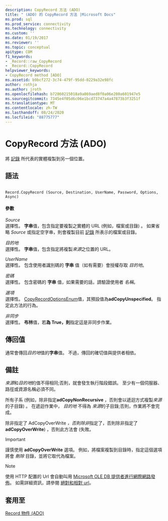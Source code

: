 ```yaml
---
description: CopyRecord 方法 (ADO)
title: " (ADO) 的 CopyRecord 方法 |Microsoft Docs"
ms.prod: sql
ms.prod_service: connectivity
ms.technology: connectivity
ms.custom: ''
ms.date: 01/19/2017
ms.reviewer: ''
ms.topic: conceptual
apitype: COM
f1_keywords:
- _Record::raw_CopyRecord
- _Record::CopyRecord
helpviewer_keywords:
- CopyRecord method [ADO]
ms.assetid: b9bcf272-3c74-479f-95dd-0229a32e98fc
author: rothja
ms.author: jroth
ms.openlocfilehash: b72860215018a9a869aed8f0a06e280a601947e5
ms.sourcegitcommit: 7345e4f05d6c06e1bcd73747a4a47873b3f3251f
ms.translationtype: MT
ms.contentlocale: zh-TW
ms.lasthandoff: 08/24/2020
ms.locfileid: "88775777"
---
```

# <a name="copyrecord-method-ado"></a>CopyRecord 方法 (ADO)
將 [記錄](./record-object-ado.md) 所代表的實體複製到另一個位置。  
  
## <a name="syntax"></a>語法  
  
```  
  
Record.CopyRecord (Source, Destination, UserName, Password, Options, Async)  
```  
  
#### <a name="parameters"></a>參數  
 *Source*  
 選擇性。 **字串**值，包含指定要複製之實體的 URL (例如，檔案或目錄) 。 如果省略 *Source* 或指定空字串，則會複製目前 [記錄](./record-object-ado.md) 所表示的檔案或目錄。  
  
 *目的地*  
 選擇性。 **字串**值，包含指定將複製*來源*之位置的 URL。  
  
 *UserName*  
 選擇性。 包含使用者識別碼的 **字串** 值（如有需要）會授權存取 *目的地*。  
  
 *密碼*  
 選擇性。 包含密碼的 **字串** 值，如果需要的話，請驗證使用者 *名稱*。  
  
 *選項*  
 選擇性。 [CopyRecordOptionsEnum](./copyrecordoptionsenum.md)值，其預設值為**adCopyUnspecified**。 指定此方法的行為。  
  
 *非同步*  
 選擇性。 **布林**值，若**為 True，則**指定這是非同步作業。  
  
## <a name="return-value"></a>傳回值  
 通常會傳回*目的地*值的**字串**值。 不過，傳回的確切值與提供者相依。  
  
## <a name="remarks"></a>備註  
 *來源*和*目的地*的值不得相同;否則，就會發生執行階段錯誤。 至少有一個伺服器、路徑或資源名稱必須不同。  
  
 所有子系 (例如，除非指定**adCopyNonRecursive** ，否則會以遞迴方式複製*來源*的子目錄) 。 在遞迴作業中， *目的地* 不得為 *來源*的子目錄;否則，作業將不會完成。  
  
 除非指定了 AdCopyOverWrite *，否則除非*指定了，否則除非指定了**adCopyOverWrite**) ，否則此方法會 (失敗。  
  
> [!IMPORTANT]
>  謹慎使用 **adCopyOverWrite** 選項。 例如，將檔案複製到目錄時，指定這個選項將會 *刪除* 目錄，並將它取代為檔案。  
  
> [!NOTE]
>  使用 HTTP 配置的 Url 會自動叫用 [Microsoft OLE DB 提供者進行網際網路發佈](../../guide/appendixes/microsoft-ole-db-provider-for-internet-publishing.md)。 如需詳細資訊，請參閱 [絕對和相對 url](../../guide/data/absolute-and-relative-urls.md)。  
  
## <a name="applies-to"></a>套用至  
 [Record 物件 (ADO)](./record-object-ado.md)